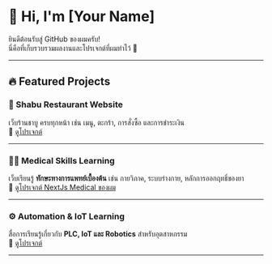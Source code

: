 # 👋 Hi, I'm [Your Name]

ยินดีต้อนรับสู่ GitHub ของผมครับ!  
นี่คือที่เก็บรวบรวมผลงานและโปรเจกต์ที่ผมทำไว้ 🚀  

---

## 🔥 Featured Projects

### 🍵 Shabu Restaurant Website
เว็บร้านชาบู ครบทุกหน้า เช่น เมนู, ตะกร้า, การสั่งซื้อ และการชำระเงิน  
🔗 [ดูโปรเจกต์](https://github.com/username/shabu-restaurant)

---

### 🧑‍⚕️ Medical Skills Learning
เว็บเรียนรู้ **ทักษะทางการแพทย์เบื้องต้น** เช่น กายวิภาค, ระบบร่างกาย, หลักการออกฤทธิ์ของยา  
🔗 [ดูโปรเจกต์ NextJs Medical ของผม](https://github.com/luk20435-art/NextJs-Medical)


---

### ⚙️ Automation & IoT Learning
สื่อการเรียนรู้เกี่ยวกับ **PLC, IoT และ Robotics** สำหรับอุตสาหกรรม  
🔗 [ดูโปรเจกต์](https://github.com/username/automation-iot)

---


